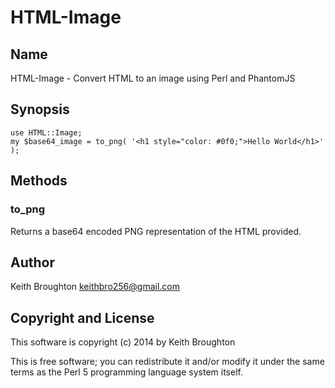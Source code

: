 HTML-Image
==========

Name
-------

HTML-Image - Convert HTML to an image using Perl and PhantomJS

Synopsis
--------

    use HTML::Image;
    my $base64_image = to_png( '<h1 style="color: #0f0;">Hello World</h1>' );

Methods
-------

### to_png

Returns a base64 encoded PNG representation of the HTML provided.

Author
------

Keith Broughton <keithbro256@gmail.com>

Copyright and License
---------------------

This software is copyright (c) 2014 by Keith Broughton

This is free software; you can redistribute it and/or modify it under the same terms as the Perl 5 programming language system itself.
